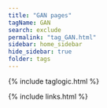 ```yaml
---
title: "GAN pages"
tagName: GAN
search: exclude
permalink: "tag_GAN.html"
sidebar: home_sidebar
hide_sidebar: true
folder: tags
---
```


{% include taglogic.html %}

{% include links.html %}
